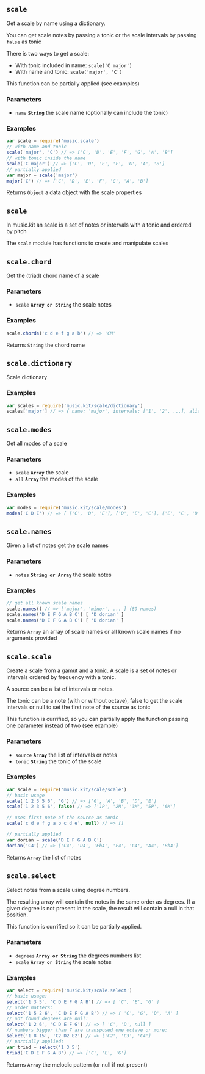 ## `scale`

Get a scale by name using a dictionary.

You can get scale notes by passing a tonic or the scale intervals by passing
`false` as tonic

There is two ways to get a scale:

- With tonic included in name: `scale('C major')`
- With name and tonic: `scale('major', 'C')`

This function can be partially applied (see examples)

### Parameters

* `name` **`String`** the scale name (optionally can include the tonic)


### Examples

```js
var scale = require('music.scale')
// with name and tonic
scale('major', 'C') // => ['C', 'D', 'E', 'F', 'G', 'A', 'B']
// with tonic inside the name
scale('C major') // => ['C', 'D', 'E', 'F', 'G', 'A', 'B']
// partially applied
var major = scale('major')
major('C') // => ['C', 'D', 'E', 'F', 'G', 'A', 'B']
```

Returns `Object` a data object with the scale properties


## `scale`

In music.kit an scale is a set of notes or intervals with a tonic and ordered
by pitch

The `scale` module has functions to create and manipulate scales






## `scale.chord`

Get the (triad) chord name of a scale

### Parameters

* `scale` **`Array or String`** the scale notes


### Examples

```js
scale.chords('c d e f g a b') // => 'CM'
```

Returns `String` the chord name


## `scale.dictionary`

Scale dictionary



### Examples

```js
var scales = require('music.kit/scale/dictionary')
scales['major'] // => { name: 'major', intervals: ['1', '2', ...], aliases: [] }
```



## `scale.modes`

Get all modes of a scale

### Parameters

* `scale` **`Array`** the scale
* `all` **`Array`** the modes of the scale


### Examples

```js
var modes = require('music.kit/scale/modes')
modes('C D E') // => [ ['C', 'D', 'E'], ['D', 'E', 'C'], ['E', 'C', 'D'] ]
```



## `scale.names`

Given a list of notes get the scale names

### Parameters

* `notes` **`String or Array`** the scale notes


### Examples

```js
// get all known scale names
scale.names() // => ['major', 'minor', ... ] (89 names)
scale.names('D E F G A B C') [ 'D dorian' ]
scale.names('D E F G A B C') [ 'D dorian' ]
```

Returns `Array` an array of scale names or all known scale names if no arguments provided


## `scale.scale`

Create a scale from a gamut and a tonic. A scale is a set of notes or
intervals ordered by frequency with a tonic.

A source can be a list of intervals or notes.

The tonic can be a note (with or without octave), false to get the scale
intervals or null to set the first note of the source as tonic

This function is currified, so you can partially apply the function passing
one parameter instead of two (see example)

### Parameters

* `source` **`Array`** the list of intervals or notes
* `tonic` **`String`** the tonic of the scale


### Examples

```js
var scale = require('music.kit/scale/scale')
// basic usage
scale('1 2 3 5 6', 'G') // => ['G', 'A', 'B', 'D', 'E']
scale('1 2 3 5 6', false) // => ['1P', '2M', '3M', '5P', '6M']
```
```js
// uses first note of the source as tonic
scale('c d e f g a b c d e', null) // => []
```
```js
// partially applied
var dorian = scale('D E F G A B C')
dorian('C4') // => ['C4', 'D4', 'Eb4', 'F4', 'G4', 'A4', 'Bb4']
```

Returns `Array` the list of notes


## `scale.select`

Select notes from a scale using degree numbers.

The resulting array will contain the notes in the same order as degrees.
If a given degree is not present in the scale, the result will contain a
null in that position.

This function is currified so it can be partially applied.

### Parameters

* `degrees` **`Array or String`** the degrees numbers list
* `scale` **`Array or String`** the scale notes


### Examples

```js
var select = require('music.kit/scale.select')
// basic usage:
select('1 3 5', 'C D E F G A B') // => [ 'C', 'E', 'G' ]
// order matters:
select('1 5 2 6', 'C D E F G A B') // => [ 'C', 'G', 'D', 'A' ]
// not found degrees are null:
select('1 2 6', 'C D E F G') // => [ 'C', 'D', null ]
// numbers bigger than 7 are transposed one octave or more:
select('1 8 15', 'C2 D2 E2') // => ['C2', 'C3', 'C4']
// partially applied:
var triad = select('1 3 5')
triad('C D E F G A B') // => ['C', 'E', 'G']
```

Returns `Array` the melodic pattern (or null if not present)


